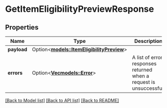 # GetItemEligibilityPreviewResponse

## Properties

Name | Type | Description | Notes
------------ | ------------- | ------------- | -------------
**payload** | Option<[**models::ItemEligibilityPreview**](ItemEligibilityPreview.md)> |  | [optional]
**errors** | Option<[**Vec<models::Error>**](Error.md)> | A list of error responses returned when a request is unsuccessful. | [optional]

[[Back to Model list]](../README.md#documentation-for-models) [[Back to API list]](../README.md#documentation-for-api-endpoints) [[Back to README]](../README.md)


